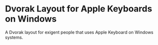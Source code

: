 Dvorak Layout for Apple Keyboards on Windows
============================

A Dvorak layout for exigent people that uses Apple Keyboard on Windows systems.
